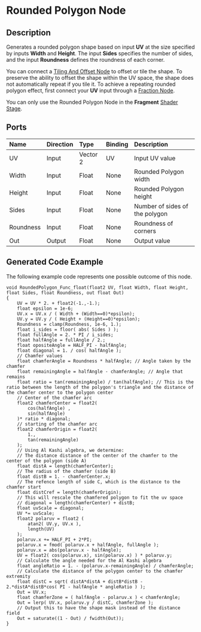 # Rounded Polygon Node

## Description

Generates a rounded polygon shape based on input **UV** at the size specified by inputs **Width** and **Height**. The input **Sides** specifies the number of sides, and the input **Roundness** defines the roundness of each corner.

You can connect a [Tiling And Offset Node](Tiling-And-Offset-Node.md) to offset or tile the shape. To preserve the ability to offset the shape within the UV space, the shape does not automatically repeat if you tile it. To achieve a repeating rounded polygon effect, first connect your **UV** input through a [Fraction Node](Fraction-Node.md).

You can only use the Rounded Polygon Node in the **Fragment** [Shader Stage](Shader-Stage.md).

## Ports

| Name        | Direction           | Type  | Binding | Description |
|:------------ |:-------------|:-----|:---|:---|
| UV      | Input | Vector 2 | UV | Input UV value |
| Width      | Input | Float    | None | Rounded Polygon width |
| Height      | Input | Float    | None | Rounded Polygon height |
| Sides      | Input | Float    | None | Number of sides of the polygon |
| Roundness      | Input | Float    | None | Roundness of corners |
| Out | Output      |    Float    | None | Output value |

## Generated Code Example

The following example code represents one possible outcome of this node.

```
void RoundedPolygon_Func_float(float2 UV, float Width, float Height, float Sides, float Roundness, out float Out)
{
    UV = UV * 2. + float2(-1.,-1.);
    float epsilon = 1e-6;
    UV.x = UV.x / ( Width + (Width==0)*epsilon);
    UV.y = UV.y / ( Height + (Height==0)*epsilon);
    Roundness = clamp(Roundness, 1e-6, 1.);
    float i_sides = floor( abs( Sides ) );
    float fullAngle = 2. * PI / i_sides;
    float halfAngle = fullAngle / 2.;
    float opositeAngle = HALF_PI - halfAngle;
    float diagonal = 1. / cos( halfAngle );
    // Chamfer values
    float chamferAngle = Roundness * halfAngle; // Angle taken by the chamfer
    float remainingAngle = halfAngle - chamferAngle; // Angle that remains
    float ratio = tan(remainingAngle) / tan(halfAngle); // This is the ratio between the length of the polygon's triangle and the distance of the chamfer center to the polygon center
    // Center of the chamfer arc
    float2 chamferCenter = float2(
        cos(halfAngle) ,
        sin(halfAngle)
    )* ratio * diagonal;
    // starting of the chamfer arc
    float2 chamferOrigin = float2(
        1.,
        tan(remainingAngle)
    );
    // Using Al Kashi algebra, we determine:
    // The distance distance of the center of the chamfer to the center of the polygon (side A)
    float distA = length(chamferCenter);
    // The radius of the chamfer (side B)
    float distB = 1. - chamferCenter.x;
    // The refence length of side C, which is the distance to the chamfer start
    float distCref = length(chamferOrigin);
    // This will rescale the chamfered polygon to fit the uv space
    // diagonal = length(chamferCenter) + distB;
    float uvScale = diagonal;
    UV *= uvScale;
    float2 polaruv = float2 (
        atan2( UV.y, UV.x ),
        length(UV)
    );
    polaruv.x += HALF_PI + 2*PI;
    polaruv.x = fmod( polaruv.x + halfAngle, fullAngle );
    polaruv.x = abs(polaruv.x - halfAngle);
    UV = float2( cos(polaruv.x), sin(polaruv.x) ) * polaruv.y;
    // Calculate the angle needed for the Al Kashi algebra
    float angleRatio = 1. - (polaruv.x-remainingAngle) / chamferAngle;
    // Calculate the distance of the polygon center to the chamfer extremity
    float distC = sqrt( distA*distA + distB*distB - 2.*distA*distB*cos( PI - halfAngle * angleRatio ) );
    Out = UV.x;
    float chamferZone = ( halfAngle - polaruv.x ) < chamferAngle;
    Out = lerp( UV.x, polaruv.y / distC, chamferZone );
    // Output this to have the shape mask instead of the distance field
    Out = saturate((1 - Out) / fwidth(Out));
}
```
